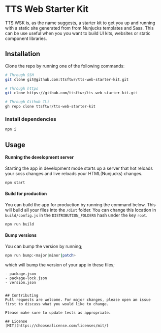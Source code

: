 # TTS Web Starter Kit

TTS WSK is, as the name suggests, a starter kit to get you up and running with a static site generated from from Nunjucks templates and Sass. This can be use useful when you you want to build UI kits, websites or static component libraries.

## Installation

Clone the repo by running one of the following commands:
```bash
# Through SSH
git clone git@github.com:ttsftwr/tts-web-starter-kit.git

# Through https
git clone https://github.com/ttsftwr/tts-web-starter-kit.git

# Through Github CLi
gh repo clone ttsftwr/tts-web-starter-kit
```

### Install dependencies

```bash
npm i
```

## Usage

#### Running the development server
Starting the app in development mode starts up a server that hot reloads your scss changes and live reloads your HTML(Nunjucks) changes.

```bash
npm start
```

#### Build for production
You can build the app for production by running the command below. This will build all your files into the `/dist` folder. You can change this location in `build/config.js` in the `DISTRIBUTION_FOLDERS` hash under the key `root`.

```bash
npm run build
```
#### Bump versions
You can bump the version by running;
```bash
npm run bump:<major|minor|patch>
```
which will bump the version of your app in these files;

```
- package.json
- package-lock.json
- version.json
```


```

## Contributing
Pull requests are welcome. For major changes, please open an issue first to discuss what you would like to change.

Please make sure to update tests as appropriate.

## License
[MIT](https://choosealicense.com/licenses/mit/)